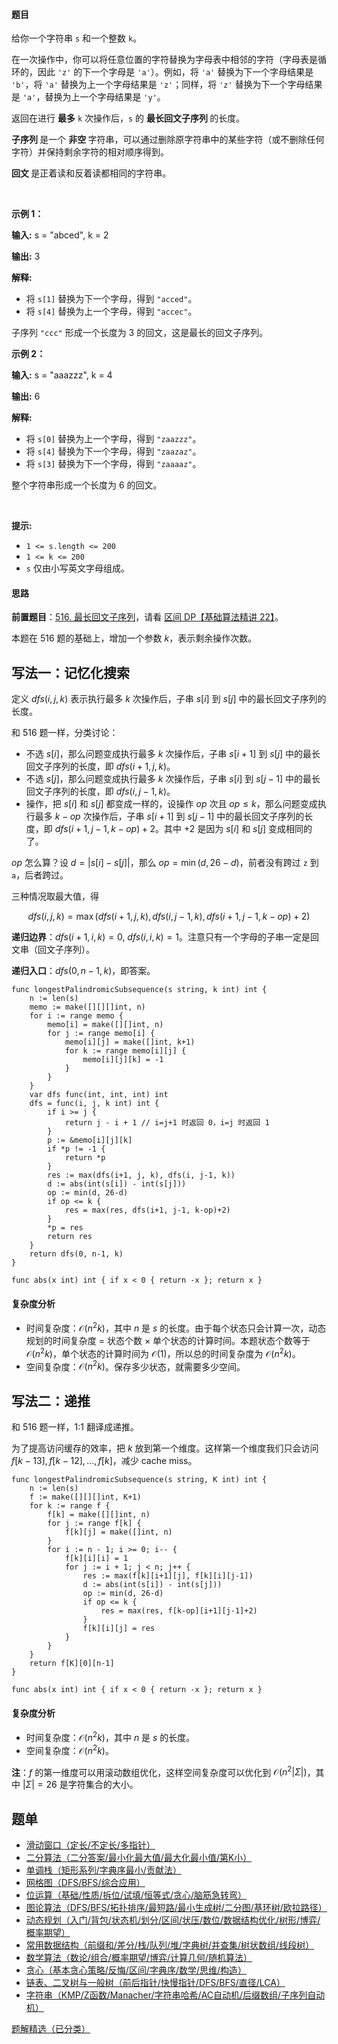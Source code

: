 #### 题目

<p>给你一个字符串 <code>s</code> 和一个整数 <code>k</code>。</p>

<p>在一次操作中，你可以将任意位置的字符替换为字母表中相邻的字符（字母表是循环的，因此&nbsp;<code>'z'</code>&nbsp;的下一个字母是&nbsp;<code>'a'</code>）。例如，将 <code>'a'</code> 替换为下一个字母结果是 <code>'b'</code>，将 <code>'a'</code> 替换为上一个字母结果是 <code>'z'</code>；同样，将 <code>'z'</code> 替换为下一个字母结果是 <code>'a'</code>，替换为上一个字母结果是 <code>'y'</code>。</p>

<p>返回在进行&nbsp;<strong>最多</strong> <code>k</code> 次操作后，<code>s</code> 的&nbsp;<strong>最长回文子序列&nbsp;</strong>的长度。</p>

<p><strong>子序列&nbsp;</strong>是一个&nbsp;<strong>非空&nbsp;</strong>字符串，可以通过删除原字符串中的某些字符（或不删除任何字符）并保持剩余字符的相对顺序得到。</p>

<p><strong>回文&nbsp;</strong>是正着读和反着读都相同的字符串。</p>

<p>&nbsp;</p>

<p><strong class="example">示例 1：</strong></p>

<div class="example-block">
<p><strong>输入:</strong> <span class="example-io">s = "abced", k = 2</span></p>

<p><strong>输出:</strong> <span class="example-io">3</span></p>

<p><strong>解释:</strong></p>

<ul>
	<li>将 <code>s[1]</code> 替换为下一个字母，得到 <code>"acced"</code>。</li>
	<li>将 <code>s[4]</code> 替换为上一个字母，得到 <code>"accec"</code>。</li>
</ul>

<p>子序列 <code>"ccc"</code> 形成一个长度为 3 的回文，这是最长的回文子序列。</p>
</div>

<p><strong class="example">示例 2：</strong></p>

<div class="example-block">
<p><strong>输入:</strong> <span class="example-io">s = "aaazzz", k = 4</span></p>

<p><strong>输出:</strong> 6</p>

<p><strong>解释:</strong></p>

<ul>
	<li>将 <code>s[0]</code> 替换为上一个字母，得到 <code>"zaazzz"</code>。</li>
	<li>将 <code>s[4]</code> 替换为下一个字母，得到 <code>"zaazaz"</code>。</li>
	<li>将 <code>s[3]</code> 替换为下一个字母，得到 <code>"zaaaaz"</code>。</li>
</ul>

<p>整个字符串形成一个长度为 6 的回文。</p>
</div>

<p>&nbsp;</p>

<p><strong>提示:</strong></p>

<ul>
	<li><code>1 &lt;= s.length &lt;= 200</code></li>
	<li><code>1 &lt;= k &lt;= 200</code></li>
	<li><code>s</code> 仅由小写英文字母组成。</li>
</ul>

#### 思路

**前置题目**：[516. 最长回文子序列](https://leetcode.cn/problems/longest-palindromic-subsequence/)，请看 [区间 DP【基础算法精讲 22】](https://www.bilibili.com/video/BV1Gs4y1E7EU/)。

本题在 516 题的基础上，增加一个参数 $k$，表示剩余操作次数。

## 写法一：记忆化搜索

定义 $\textit{dfs}(i,j,k)$ 表示执行最多 $k$ 次操作后，子串 $s[i]$ 到 $s[j]$ 中的最长回文子序列的长度。

和 516 题一样，分类讨论：

- 不选 $s[i]$，那么问题变成执行最多 $k$ 次操作后，子串 $s[i+1]$ 到 $s[j]$ 中的最长回文子序列的长度，即 $\textit{dfs}(i+1,j,k)$。
- 不选 $s[j]$，那么问题变成执行最多 $k$ 次操作后，子串 $s[i]$ 到 $s[j-1]$ 中的最长回文子序列的长度，即 $\textit{dfs}(i,j-1,k)$。
- 操作，把 $s[i]$ 和 $s[j]$ 都变成一样的，设操作 $\textit{op}$ 次且 $\textit{op}\le k$，那么问题变成执行最多 $k-\textit{op}$ 次操作后，子串 $s[i+1]$ 到 $s[j-1]$ 中的最长回文子序列的长度，即 $\textit{dfs}(i+1,j-1,k-\textit{op})+2$。其中 $+2$ 是因为 $s[i]$ 和 $s[j]$ 变成相同的了。

$\textit{op}$ 怎么算？设 $d = |s[i]-s[j]|$，那么 $\textit{op}=\min(d,26-d)$，前者没有跨过 $\texttt{z}$ 到 $\texttt{a}$，后者跨过。

三种情况取最大值，得

$$
\textit{dfs}(i,j,k) = \max(\textit{dfs}(i+1,j,k), \textit{dfs}(i,j-1,k), \textit{dfs}(i+1,j-1,k-\textit{op})+2)
$$

**递归边界**：$\textit{dfs}(i+1,i,k) = 0,\ \textit{dfs}(i,i,k) = 1$。注意只有一个字母的子串一定是回文串（回文子序列）。

**递归入口**：$\textit{dfs}(0,n-1,k)$，即答案。

```
func longestPalindromicSubsequence(s string, k int) int {
	n := len(s)
	memo := make([][][]int, n)
	for i := range memo {
		memo[i] = make([][]int, n)
		for j := range memo[i] {
			memo[i][j] = make([]int, k+1)
			for k := range memo[i][j] {
				memo[i][j][k] = -1
			}
		}
	}
	var dfs func(int, int, int) int
	dfs = func(i, j, k int) int {
		if i >= j {
			return j - i + 1 // i=j+1 时返回 0，i=j 时返回 1
		}
		p := &memo[i][j][k]
		if *p != -1 {
			return *p
		}
		res := max(dfs(i+1, j, k), dfs(i, j-1, k))
		d := abs(int(s[i]) - int(s[j]))
		op := min(d, 26-d)
		if op <= k {
			res = max(res, dfs(i+1, j-1, k-op)+2)
		}
		*p = res
		return res
	}
	return dfs(0, n-1, k)
}

func abs(x int) int { if x < 0 { return -x }; return x }
```

#### 复杂度分析

- 时间复杂度：$\mathcal{O}(n^2k)$，其中 $n$ 是 $s$ 的长度。由于每个状态只会计算一次，动态规划的时间复杂度 $=$ 状态个数 $\times$ 单个状态的计算时间。本题状态个数等于 $\mathcal{O}(n^2k)$，单个状态的计算时间为 $\mathcal{O}(1)$，所以总的时间复杂度为 $\mathcal{O}(n^2k)$。
- 空间复杂度：$\mathcal{O}(n^2k)$。保存多少状态，就需要多少空间。

## 写法二：递推

和 516 题一样，1:1 翻译成递推。

为了提高访问缓存的效率，把 $k$ 放到第一个维度。这样第一个维度我们只会访问 $f[k-13],f[k-12],\ldots,f[k]$，减少 cache miss。

```
func longestPalindromicSubsequence(s string, K int) int {
	n := len(s)
	f := make([][][]int, K+1)
	for k := range f {
		f[k] = make([][]int, n)
		for j := range f[k] {
			f[k][j] = make([]int, n)
		}
		for i := n - 1; i >= 0; i-- {
			f[k][i][i] = 1
			for j := i + 1; j < n; j++ {
				res := max(f[k][i+1][j], f[k][i][j-1])
				d := abs(int(s[i]) - int(s[j]))
				op := min(d, 26-d)
				if op <= k {
					res = max(res, f[k-op][i+1][j-1]+2)
				}
				f[k][i][j] = res
			}
		}
	}
	return f[K][0][n-1]
}

func abs(x int) int { if x < 0 { return -x }; return x }
```

#### 复杂度分析

- 时间复杂度：$\mathcal{O}(n^2k)$，其中 $n$ 是 $s$ 的长度。
- 空间复杂度：$\mathcal{O}(n^2k)$。

**注**：$f$ 的第一维度可以用滚动数组优化，这样空间复杂度可以优化到 $\mathcal{O}(n^2|\Sigma|)$，其中 $|\Sigma|=26$ 是字符集合的大小。


## 题单

- [滑动窗口（定长/不定长/多指针）](https://leetcode.cn/circle/discuss/0viNMK/)
- [二分算法（二分答案/最小化最大值/最大化最小值/第K小）](https://leetcode.cn/circle/discuss/SqopEo/)
- [单调栈（矩形系列/字典序最小/贡献法）](https://leetcode.cn/circle/discuss/9oZFK9/)
- [网格图（DFS/BFS/综合应用）](https://leetcode.cn/circle/discuss/YiXPXW/)
- [位运算（基础/性质/拆位/试填/恒等式/贪心/脑筋急转弯）](https://leetcode.cn/circle/discuss/dHn9Vk/)
- [图论算法（DFS/BFS/拓扑排序/最短路/最小生成树/二分图/基环树/欧拉路径）](https://leetcode.cn/circle/discuss/01LUak/)
- [动态规划（入门/背包/状态机/划分/区间/状压/数位/数据结构优化/树形/博弈/概率期望）](https://leetcode.cn/circle/discuss/tXLS3i/)
- [常用数据结构（前缀和/差分/栈/队列/堆/字典树/并查集/树状数组/线段树）](https://leetcode.cn/circle/discuss/mOr1u6/)
- [数学算法（数论/组合/概率期望/博弈/计算几何/随机算法）](https://leetcode.cn/circle/discuss/IYT3ss/)
- [贪心（基本贪心策略/反悔/区间/字典序/数学/思维/构造）](https://leetcode.cn/circle/discuss/g6KTKL/)
- [链表、二叉树与一般树（前后指针/快慢指针/DFS/BFS/直径/LCA）](https://leetcode.cn/circle/discuss/K0n2gO/)
- [字符串（KMP/Z函数/Manacher/字符串哈希/AC自动机/后缀数组/子序列自动机）](https://leetcode.cn/circle/discuss/SJFwQI/)

[题解精选（已分类）](https://github.com/EndlessCheng/codeforces-go/blob/master/leetcode/SOLUTIONS.md)